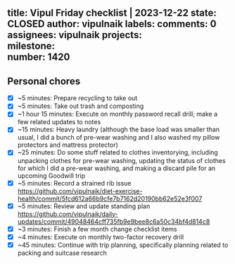 title:	Vipul Friday checklist | 2023-12-22
state:	CLOSED
author:	vipulnaik
labels:	
comments:	0
assignees:	vipulnaik
projects:	
milestone:	
number:	1420
--
## Personal chores

- [x] ~5 minutes: Prepare recycling to take out
- [x] ~5 minutes: Take out trash and composting
- [x] ~1 hour 15 minutes: Execute on monthly password recall drill; make a few related updates to notes
- [x] ~15 minutes: Heavy laundry (although the base load was smaller than usual, I did a bunch of pre-wear washing and I also washed my pillow protectors and mattress protector)
- [x] ~25 minutes: Do some stuff related to clothes inventorying, including unpacking clothes for pre-wear washing, updating the status of clothes for which I did a pre-wear washing, and making a discard pile for an upcoming Goodwill trip
- [x] ~5 minutes: Record a strained rib issue https://github.com/vipulnaik/diet-exercise-health/commit/5fcd612a66b9cfe7b7162d20190bb62e52e3f007
- [x] ~5 minutes: Review and update standing plan https://github.com/vipulnaik/daily-updates/commit/49048464cff735fb9e9bee8c6a50c34bf4d814c8
- [x] ~3 minutes: Finish a few month change checklist items
- [x] ~4 minutes: Execute on monthly two-factor recovery drill
- [x] ~45 minutes: Continue with trip planning, specifically planning related to packing and suitcase research
